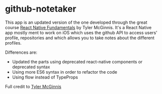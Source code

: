 # github-notetaker
This app is an updated version of the one developed through the great course [React Native Fundamentals](https://egghead.io/courses/react-native-fundamentals) by Tyler McGinnis.
It's a React Native app mostly ment to work on iOS which uses the github API to access users' profile, repositories and which allows you to take notes about the different profiles.

Differences are:
- Updated the parts using deprecated react-native components or deprecated syntax
- Using more ES6 syntax in order to refactor the code
- Using flow instead of TypeProps

Full credit to [Tyler McGinnis](https://github.com/tylermcginnis)
